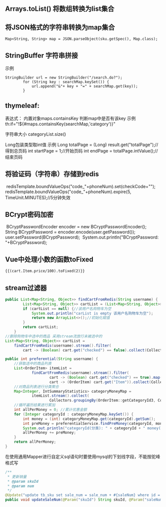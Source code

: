 ## Arrays.toList()	将数组转换为list集合

## 将JSON格式的字符串转换为map集合

```
Map<String, String> map = JSON.parseObject(sku.getSpec(), Map.class);
```

## StringBuffer 字符串拼接
示例

```
StringBuilder url = new StringBuilder("/search.do?");
        for (String key : searchMap.keySet()) {
            url.append("&"+ key + "=" + searchMap.get(key));
        }
```

## thymeleaf:

表达式：
内置对象maps.containsKey 判断map中是否有该key
示例
th:if="!${#maps.containsKey(searchMap,'category')}"

字符串大小
categoryList.size()

Long包装类型取int值
示例
Long totalPage = (Long) result.get("totalPage");//得到总页码
int startPage = 1;//开始页码
int endPage = totalPage.intValue();//结束页码

## 将验证码（字符串）存储到redis
​        redisTemplate.boundValueOps("code_"+phoneNum).set(checkCode+"");
​        redisTemplate.boundValueOps("code_"+phoneNum).expire(5, TimeUnit.MINUTES);//5分钟失效

 ## BCrypt密码加密
​        BCryptPasswordEncoder encoder = new BCryptPasswordEncoder();
​        String BCryptPassword = encoder.encode(user.getPassword());
​        user.setPassword(BCryptPassword);
​        System.out.println("BCryptPassword: "+BCryptPassword);



## Vue中处理小数的函数toFixed

```html
{{(cart.Item.price/100).toFixed(2)}}
```

## stream过滤器

```java
public List<Map<String, Object>> findCartFromRedis(String username) {
        List<Map<String, Object>> cartList = (List<Map<String, Object>>) redisTemplate.boundHashOps(CacheKey.CART_LIST).get(username);
        if (cartList == null) {//该用户名购物车为空
            System.out.println("carList is empty 该用户名购物车为空");
            return new ArrayList<>();//初始化赋值
        }
        return cartList;
    }
//删除购物车中选中的商品 采用stream流放行未被选中的
List<Map<String, Object>> cartList = 
    findCartFromRedis(username).stream().filter(
    	cart -> (Boolean) cart.get("checked") == false).collect(Collectors.toList());
```



```java
public int preferential(String username) {
    //获取选中的商品列表
    List<OrderItem> itemList =
            findCartFromRedis(username).stream().filter(
                    cart -> (Boolean) cart.get("checked") == true).map(
                    cart -> (OrderItem) cart.get("Item")).collect(Collectors.toList());
    //对商品列表进行分类聚合
    Map<Integer, IntSummaryStatistics> categoryMoneyMap =
            itemList.stream().collect(
                    Collectors.groupingBy(OrderItem::getCategoryId3, Collectors.summarizingInt(OrderItem::getMoney)));
    //循环遍历结果进行累加
    int allPerMoney = 0; //累计优惠金额
    for (Integer categoryId : categoryMoneyMap.keySet()) {
        int money = (int) categoryMoneyMap.get(categoryId).getSum();
        int preMoney = preferentialService.findPreMoney(categoryId, money);//获取优惠金额
        System.out.println("categoryId(分类): " + categoryId + " money(消费金额): " + money + " perMoney(优惠金额): "+preMoney);
        allPerMoney += preMoney;
    }
    return allPerMoney;
}
```



在使用通用Mapper进行自定义sql语句时要使用mysql的下划线字段，不能按驼峰格式写

```java
/**
 * 更新销量
 * @param skuId
 * @param num
 */
@Update("update tb_sku set sale_num = sale_num + #{saleNum} where id = #{skuId}")
public void updateSaleNum(@Param("skuId") String skuId, @Param("saleNum") Integer num);
```

